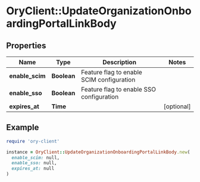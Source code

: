 # OryClient::UpdateOrganizationOnboardingPortalLinkBody

## Properties

| Name | Type | Description | Notes |
| ---- | ---- | ----------- | ----- |
| **enable_scim** | **Boolean** | Feature flag to enable SCIM configuration |  |
| **enable_sso** | **Boolean** | Feature flag to enable SSO configuration |  |
| **expires_at** | **Time** |  | [optional] |

## Example

```ruby
require 'ory-client'

instance = OryClient::UpdateOrganizationOnboardingPortalLinkBody.new(
  enable_scim: null,
  enable_sso: null,
  expires_at: null
)
```

